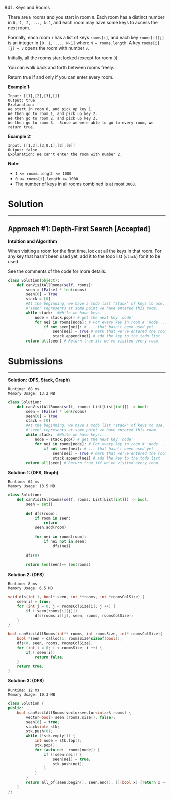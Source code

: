 841. Keys and Rooms

There are `N` rooms and you start in room `0`.  Each room has a distinct number in `0, 1, 2, ..., N-1`, and each room may have some keys to access the next room. 

Formally, each room `i` has a list of keys `rooms[i]`, and each key `rooms[i][j]` is an integer in `[0, 1, ..., N-1]` where `N = rooms.length`.  A key `rooms[i][j] = v` opens the room with number `v`.

Initially, all the rooms start locked (except for room `0`). 

You can walk back and forth between rooms freely.

Return true if and only if you can enter every room.

**Example 1:**
```
Input: [[1],[2],[3],[]]
Output: true
Explanation:  
We start in room 0, and pick up key 1.
We then go to room 1, and pick up key 2.
We then go to room 2, and pick up key 3.
We then go to room 3.  Since we were able to go to every room, we return true.
```

**Example 2:**
```
Input: [[1,3],[3,0,1],[2],[0]]
Output: false
Explanation: We can't enter the room with number 2.
```

**Note:**

* `1 <= rooms.length <= 1000`
* `0 <= rooms[i].length <= 1000`
* The number of keys in all rooms combined is at most `3000`.

# Solution
---
## Approach #1: Depth-First Search [Accepted]
**Intuition and Algorithm**

When visiting a room for the first time, look at all the keys in that room. For any key that hasn't been used yet, add it to the todo list (`stack`) for it to be used.

See the comments of the code for more details.

```python
class Solution(object):
    def canVisitAllRooms(self, rooms):
        seen = [False] * len(rooms)
        seen[0] = True
        stack = [0]
        #At the beginning, we have a todo list "stack" of keys to use.
        #'seen' represents at some point we have entered this room.
        while stack:  #While we have keys...
            node = stack.pop() # get the next key 'node'
            for nei in rooms[node]: # For every key in room # 'node'...
                if not seen[nei]: # ... that hasn't been used yet
                    seen[nei] = True # mark that we've entered the room
                    stack.append(nei) # add the key to the todo list
        return all(seen) # Return true iff we've visited every room
```

# Submissions
---
**Solution: (DFS, Stack, Graph)**
```
Runtime: 68 ms
Memory Usage: 13.2 MB
```
```python
class Solution:
    def canVisitAllRooms(self, rooms: List[List[int]]) -> bool:
        seen = [False] * len(rooms)
        seen[0] = True
        stack = [0]
        #At the beginning, we have a todo list "stack" of keys to use.
        #'seen' represents at some point we have entered this room.
        while stack:  #While we have keys...
            node = stack.pop() # get the next key 'node'
            for nei in rooms[node]: # For every key in room # 'node'...
                if not seen[nei]: # ... that hasn't been used yet
                    seen[nei] = True # mark that we've entered the room
                    stack.append(nei) # add the key to the todo list
        return all(seen) # Return true iff we've visited every room
```

**Solution 1: (DFS, Graph)**
```
Runtime: 64 ms
Memory Usage: 13.5 MB
```
```python
class Solution:
    def canVisitAllRooms(self, rooms: List[List[int]]) -> bool:
        seen = set()
        
        def dfs(room):
            if room in seen:
                return
            seen.add(room)
            
            for nei in rooms[room]:
                if nei not in seen:
                    dfs(nei)
        
        dfs(0)
        
        return len(seen)== len(rooms)
```

**Solution 2: (DFS)**
```
Runtime: 8 ms
Memory Usage: 6.5 MB
```
```c
void dfs(int i, bool* seen, int **rooms, int *roomsColSize) {
    seen[i] = true;
    for (int j = 0; j < roomsColSize[i]; j ++) {
        if (!seen[rooms[i][j]])
            dfs(rooms[i][j], seen, rooms, roomsColSize); 
    }
}

bool canVisitAllRooms(int** rooms, int roomsSize, int* roomsColSize){
    bool *seen = calloc(1, roomsSize*sizeof(bool));
    dfs(0, seen, rooms, roomsColSize);
    for (int i = 0; i < roomsSize; i ++) {
        if (!seen[i])
            return false;
    }
    return true;
}
```

**Solution 3: (DFS)**
```
Runtime: 12 ms
Memory Usage: 10.3 MB
```
```c++
class Solution {
public:
    bool canVisitAllRooms(vector<vector<int>>& rooms) {
        vector<bool> seen (rooms.size(), false);
        seen[0] = true;
        stack<int> stk;
        stk.push(0);
        while (!stk.empty()) {
            int node = stk.top();
            stk.pop();
            for (auto nei: rooms[node]) {
                if (!seen[nei]) {
                    seen[nei] = true;
                    stk.push(nei);
                }
            }
        }
        return all_of(seen.begin(), seen.end(), [](bool x) {return x == true;});
    }
};
```
